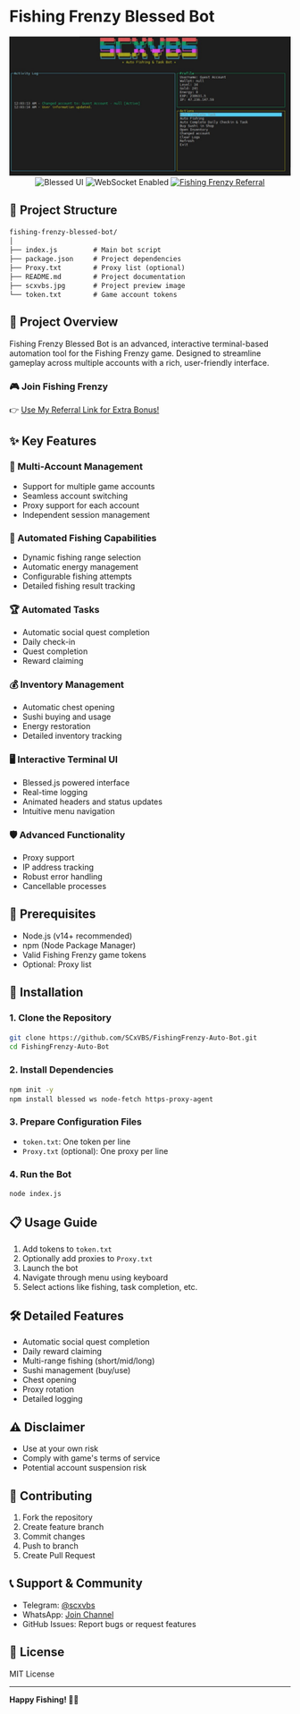 # Fishing Frenzy Blessed Bot

<div align="center">
  <img src="scxvbs.jpg" alt="Fishing Frenzy Bot Preview" width="600">

  <div>
    <img src="https://img.shields.io/badge/UI-Blessed-blue?style=for-the-badge&logo=xterm" alt="Blessed UI">
    <img src="https://img.shields.io/badge/WebSocket-Enabled-4A90E2?style=for-the-badge&logo=websocket" alt="WebSocket Enabled">
    <a href="https://fishingfrenzy.co?code=62H8PM">
      <img src="https://img.shields.io/badge/Fishing%20Frenzy-Join%20Now-brightgreen?style=for-the-badge&logo=gamepad" alt="Fishing Frenzy Referral">
    </a>
  </div>
</div>

## 📂 Project Structure

```
fishing-frenzy-blessed-bot/
│
├── index.js         # Main bot script
├── package.json     # Project dependencies
├── Proxy.txt        # Proxy list (optional)
├── README.md        # Project documentation
├── scxvbs.jpg       # Project preview image
└── token.txt        # Game account tokens
```

## 🌟 Project Overview

Fishing Frenzy Blessed Bot is an advanced, interactive terminal-based automation tool for the Fishing Frenzy game. Designed to streamline gameplay across multiple accounts with a rich, user-friendly interface.

### 🎮 Join Fishing Frenzy
👉 [Use My Referral Link for Extra Bonus!](https://fishingfrenzy.co?code=62H8PM)

## ✨ Key Features

### 🤖 Multi-Account Management
- Support for multiple game accounts
- Seamless account switching
- Proxy support for each account
- Independent session management

### 🎣 Automated Fishing Capabilities
- Dynamic fishing range selection
- Automatic energy management
- Configurable fishing attempts
- Detailed fishing result tracking

### 🏆 Automated Tasks
- Automatic social quest completion
- Daily check-in
- Quest completion
- Reward claiming

### 💰 Inventory Management
- Automatic chest opening
- Sushi buying and usage
- Energy restoration
- Detailed inventory tracking

### 🖥️ Interactive Terminal UI
- Blessed.js powered interface
- Real-time logging
- Animated headers and status updates
- Intuitive menu navigation

### 🛡️ Advanced Functionality
- Proxy support
- IP address tracking
- Robust error handling
- Cancellable processes

## 🚀 Prerequisites
- Node.js (v14+ recommended)
- npm (Node Package Manager)
- Valid Fishing Frenzy game tokens
- Optional: Proxy list

## 🔧 Installation

### 1. Clone the Repository
```bash
git clone https://github.com/SCxVBS/FishingFrenzy-Auto-Bot.git
cd FishingFrenzy-Auto-Bot
```

### 2. Install Dependencies
```bash
npm init -y
npm install blessed ws node-fetch https-proxy-agent
```

### 3. Prepare Configuration Files
- `token.txt`: One token per line
- `Proxy.txt` (optional): One proxy per line

### 4. Run the Bot
```bash
node index.js
```

## 📋 Usage Guide
1. Add tokens to `token.txt`
2. Optionally add proxies to `Proxy.txt`
3. Launch the bot
4. Navigate through menu using keyboard
5. Select actions like fishing, task completion, etc.

## 🛠️ Detailed Features
- Automatic social quest completion
- Daily reward claiming
- Multi-range fishing (short/mid/long)
- Sushi management (buy/use)
- Chest opening
- Proxy rotation
- Detailed logging

## ⚠️ Disclaimer
- Use at your own risk
- Comply with game's terms of service
- Potential account suspension risk

## 🤝 Contributing
1. Fork the repository
2. Create feature branch
3. Commit changes
4. Push to branch
5. Create Pull Request

## 📞 Support & Community
- Telegram: [@scxvbs](https://t.me/scxvbs)
- WhatsApp: [Join Channel](https://whatsapp.com/channel/0029VbAR1YL5EjxqhRhOzT3x)
- GitHub Issues: Report bugs or request features

## 📜 License
MIT License

---

**Happy Fishing! 🎣🤖**